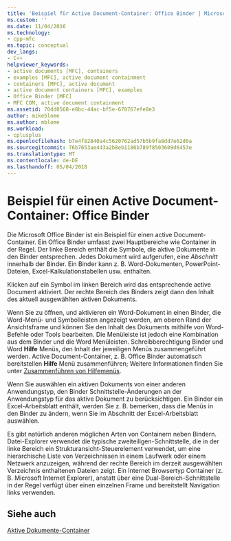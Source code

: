```yaml
---
title: 'Beispiel für Active Document-Container: Office Binder | Microsoft Docs'
ms.custom: ''
ms.date: 11/04/2016
ms.technology:
- cpp-mfc
ms.topic: conceptual
dev_langs:
- C++
helpviewer_keywords:
- active documents [MFC], containers
- examples [MFC], active document containment
- containers [MFC], active document
- active document containers [MFC], examples
- Office Binder [MFC]
- MFC COM, active document containment
ms.assetid: 70dd8568-e8bc-44ac-bf5e-678767efe8e3
author: mikeblome
ms.author: mblome
ms.workload:
- cplusplus
ms.openlocfilehash: b7e4f82840a4c5620762ad57b5b9fa8dd7e62d0a
ms.sourcegitcommit: 76b7653ae443a2b8eb1186b789f8503609d6453e
ms.translationtype: MT
ms.contentlocale: de-DE
ms.lasthandoff: 05/04/2018
---
```

# <a name="example-of-active-document-containment-office-binder"></a>Beispiel für einen Active Document-Container: Office Binder
Die Microsoft Office Binder ist ein Beispiel für einen active Document-Container. Ein Office Binder umfasst zwei Hauptbereiche wie Container in der Regel. Der linke Bereich enthält die Symbole, die aktive Dokumente in den Binder entsprechen. Jedes Dokument wird aufgerufen, eine *Abschnitt* innerhalb der Binder. Ein Binder kann z. B. Word-Dokumenten, PowerPoint-Dateien, Excel-Kalkulationstabellen usw. enthalten.  
  
 Klicken auf ein Symbol im linken Bereich wird das entsprechende active Document aktiviert. Der rechte Bereich des Binders zeigt dann den Inhalt des aktuell ausgewählten aktiven Dokuments.  
  
 Wenn Sie zu öffnen, und aktivieren ein Word-Dokument in einen Binder, die Word-Menü- und Symbolleisten angezeigt werden, am oberen Rand der Ansichtsframe und können Sie den Inhalt des Dokuments mithilfe von Word-Befehle oder Tools bearbeiten. Die Menüleiste ist jedoch eine Kombination aus dem Binder und die Word Menüleisten. Schreibberechtigung Binder und Word **Hilfe** Menüs, den Inhalt der jeweiligen Menüs zusammengeführt werden. Active Document-Container, z. B. Office Binder automatisch bereitstellen **Hilfe** Menü zusammenführen; Weitere Informationen finden Sie unter [Zusammenführen von Hilfemenüs](../mfc/help-menu-merging.md).  
  
 Wenn Sie auswählen ein aktiven Dokuments von einer anderen Anwendungstyp, den Binder Schnittstelle-Änderungen an der Anwendungstyp für das aktive Dokument zu berücksichtigen. Ein Binder ein Excel-Arbeitsblatt enthält, werden Sie z. B. bemerken, dass die Menüs in den Binder zu ändern, wenn Sie im Abschnitt der Excel-Arbeitsblatt auswählen.  
  
 Es gibt natürlich anderen möglichen Arten von Containern neben Bindern. Datei-Explorer verwendet die typische zweiteiligen-Schnittstelle, die in der linke Bereich ein Strukturansicht-Steuerelement verwendet, um eine hierarchische Liste von Verzeichnissen in einem Laufwerk oder einem Netzwerk anzuzeigen, während der rechte Bereich im derzeit ausgewählten Verzeichnis enthaltenen Dateien zeigt. Ein Internet Browsertyp Container (z. B. Microsoft Internet Explorer), anstatt über eine Dual-Bereich-Schnittstelle in der Regel verfügt über einen einzelnen Frame und bereitstellt Navigation links verwenden.  
  
## <a name="see-also"></a>Siehe auch  
 [Aktive Dokumente-Container](../mfc/active-document-containment.md)

